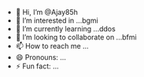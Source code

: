 - 👋 Hi, I’m @Ajay85h
- 👀 I’m interested in ...bgmi
- 🌱 I’m currently learning ...ddos
- 💞️ I’m looking to collaborate on ...bfmi
- 📫 How to reach me ...
- 😄 Pronouns: ...
- ⚡ Fun fact: ...

<!---
Ajay85h/Ajay85h is a ✨ special ✨ repository because its `README.md` (this file) appears on your GitHub profile.
You can click the Preview link to take a look at your changes.
--->
